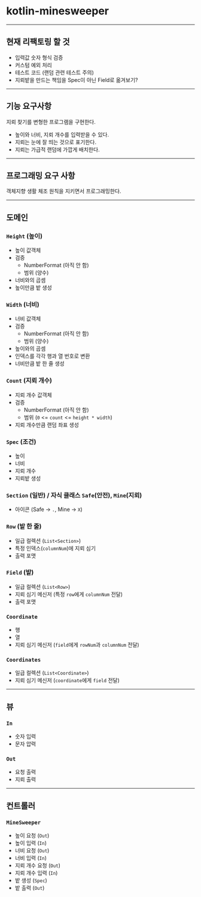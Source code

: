 # kotlin-minesweeper

---

## 현재 리팩토링 할 것

- 입력값 숫자 형식 검증
- 커스텀 예외 처리
- 테스트 코드 (랜덤 관련 테스트 주의)
- 지뢰밭을 만드는 책임을 Spec이 아닌 Field로 옮겨보기?

---

## 기능 요구사항

지뢰 찾기를 변형한 프로그램을 구현한다.
- 높이와 너비, 지뢰 개수를 입력받을 수 있다.
- 지뢰는 눈에 잘 띄는 것으로 표기한다.
- 지뢰는 가급적 랜덤에 가깝게 배치한다.

---

## 프로그래밍 요구 사항

객체지향 생활 체조 원칙을 지키면서 프로그래밍한다.

---

## 도메인

### `Height` (높이)
- 높이 값객체
- 검증
  - NumberFormat (아직 안 함)
  - 범위 (양수)
- 너비와의 곱셈
- 높이만큼 밭 생성

### `Width` (너비)
- 너비 값객체
- 검증
  - NumberFormat (아직 안 함)
  - 범위 (양수)
- 높이와의 곱셈
- 인덱스를 각각 행과 열 번호로 변환
- 너비만큼 밭 한 줄 생성

### `Count` (지뢰 개수)
- 지뢰 개수 값객체
- 검증
  - NumberFormat (아직 안 함)
  - 범위 (`0` <= `count` <= `height * width`)
- 지뢰 개수만큼 랜덤 좌표 생성

### `Spec` (조건)
- 높이
- 너비
- 지뢰 개수
- 지뢰밭 생성

### `Section` (일반) / 자식 클래스 `Safe`(안전), `Mine`(지뢰)
- 아이콘 (Safe -> `.`, Mine -> `X`)

### `Row` (밭 한 줄)
- 일급 컬렉션 (`List<Section>`)
- 특정 인덱스(`columnNum`)에 지뢰 심기
- 출력 포맷

### `Field` (밭)
- 일급 컬렉션 (`List<Row>`)
- 지뢰 심기 메신저 (특정 `row`에게 `columnNum` 전달)
- 출력 포맷

### `Coordinate`
- 행
- 열
- 지뢰 심기 메신저 (`field`에게 `rowNum`과 `columnNum` 전달)

### `Coordinates`
- 일급 컬렉션 (`List<Coordinate>`)
- 지뢰 심기 메신저 (`coordinate`에게 `field` 전달)

---

## 뷰

### `In`
- 숫자 입력
- 문자 압력

### `Out`
- 요청 출력
- 지뢰 출력

---

## 컨트롤러

### `MineSweeper`
- 높이 요청 (`Out`)
- 높이 입력 (`In`)
- 너비 요청 (`Out`)
- 너비 입력 (`In`)
- 지뢰 개수 요청 (`Out`)
- 지뢰 개수 입력 (`In`)
- 밭 생성 (`Spec`)
- 밭 출력 (`Out`)